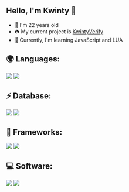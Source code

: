 ## Hello, I'm Kwinty 👋

- 🍃 I'm 22 years old
- ☘️ My current project is [KwintyVerify](https://discord.com/api/oauth2/authorize?client_id=1015307403593531433&permissions=8&scope=bot%20applications.commands)
- 🍂 Currently, I'm learning JavaScript and LUA

## 🌍 Languages:
  <p>
    <img src="https://img.shields.io/badge/JavaScript-323330?style=for-the-badge&logo=javascript&logoColor=F7DF1E" />
    <img src="https://images.freeimages.com/vhq/images/previews/3b5/lua-logo-543110.png" /> 
  </p>
  
## ⚡ Database:
  <p>
    <img src="https://img.shields.io/badge/-MongoDB-green" />
    <img src="https://avatars.githubusercontent.com/u/2452804?s=200&v=4" />
  </p>

## 🚀 Frameworks:

 <p>
    <img src="https://img.shields.io/badge/Node.js-43853D?style=for-the-badge&logo=node-dot-js&logoColor=white" />
    <img src="https://img.shields.io/badge/npm-CB3837?style=for-the-badge&logo=npm&logoColor=white" />
 </p>
 
## 💻 Software:

  <p>
    <img src="https://img.shields.io/badge/Visual_Studio_Code-0078D4?style=for-the-badge&logo=visual%20studio%20code&logoColor=white" />
    <img src="https://img.shields.io/badge/sublime_text-%23575757.svg?&style=for-the-badge&logo=sublime-text&logoColor=important" />
  </p>
  
